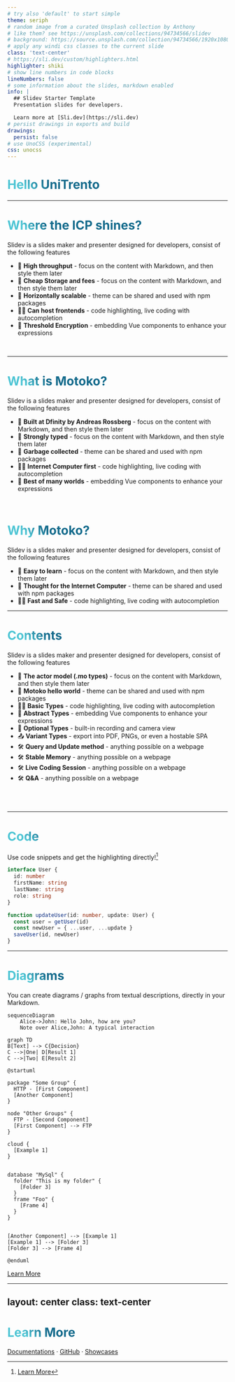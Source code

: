 ```yaml
---
# try also 'default' to start simple
theme: seriph
# random image from a curated Unsplash collection by Anthony
# like them? see https://unsplash.com/collections/94734566/slidev
# background: https://source.unsplash.com/collection/94734566/1920x1080
# apply any windi css classes to the current slide
class: 'text-center'
# https://sli.dev/custom/highlighters.html
highlighter: shiki
# show line numbers in code blocks
lineNumbers: false
# some information about the slides, markdown enabled
info: |
  ## Slidev Starter Template
  Presentation slides for developers.

  Learn more at [Sli.dev](https://sli.dev)
# persist drawings in exports and build
drawings:
  persist: false
# use UnoCSS (experimental)
css: unocss
---
```


# Hello UniTrento

<!-- 
<div class="pt-12">
  <span @click="$slidev.nav.next" class="px-2 py-1 rounded cursor-pointer" hover="bg-white bg-opacity-10">
    Press Space for next page <carbon:arrow-right class="inline"/>
  </span>
</div> -->

<!--
The last comment block of each slide will be treated as slide notes. It will be visible and editable in Presenter Mode along with the slide. [Read more in the docs](https://sli.dev/guide/syntax.html#notes)
-->

---

# Where the ICP shines?

Slidev is a slides maker and presenter designed for developers, consist of the following features

- 📝 **High throughput** - focus on the content with Markdown, and then style them later
- 📝 **Cheap Storage and fees** - focus on the content with Markdown, and then style them later
- 🎨 **Horizontally scalable** - theme can be shared and used with npm packages
- 🧑‍💻 **Can host frontends** - code highlighting, live coding with autocompletion
- 🤹 **Threshold Encryption** - embedding Vue components to enhance your expressions

<br>

<style>
h1 {
  background-color: #2B90B6;
  background-image: linear-gradient(45deg, #4EC5D4 10%, #146b8c 20%);
  background-size: 100%;
  -webkit-background-clip: text;
  -moz-background-clip: text;
  -webkit-text-fill-color: transparent;
  -moz-text-fill-color: transparent;
}
</style>


---

# What is Motoko?

Slidev is a slides maker and presenter designed for developers, consist of the following features

- 📝 **Built at Dfinity by Andreas Rossberg** - focus on the content with Markdown, and then style them later
- 📝 **Strongly typed** - focus on the content with Markdown, and then style them later
- 🎨 **Garbage collected** - theme can be shared and used with npm packages
- 🧑‍💻 **Internet Computer first** - code highlighting, live coding with autocompletion
- 🤹 **Best of many worlds** - embedding Vue components to enhance your expressions

<br>

# Why Motoko?

Slidev is a slides maker and presenter designed for developers, consist of the following features

- 📝 **Easy to learn** - focus on the content with Markdown, and then style them later
- 🎨 **Thought for the Internet Computer** - theme can be shared and used with npm packages
- 🧑‍💻 **Fast and Safe** - code highlighting, live coding with autocompletion


<!--
You can have `style` tag in markdown to override the style for the current page.
Learn more: https://sli.dev/guide/syntax#embedded-styles
-->

<style>
h1 {
  background-color: #2B90B6;
  background-image: linear-gradient(45deg, #4EC5D4 10%, #146b8c 20%);
  background-size: 100%;
  -webkit-background-clip: text;
  -moz-background-clip: text;
  -webkit-text-fill-color: transparent;
  -moz-text-fill-color: transparent;
}
</style>

---

# Contents

Slidev is a slides maker and presenter designed for developers, consist of the following features

- 📝 **The actor model (.mo types)** - focus on the content with Markdown, and then style them later
- 🎨 **Motoko hello world** - theme can be shared and used with npm packages
- 🧑‍💻 **Basic Types** - code highlighting, live coding with autocompletion
- 🤹 **Abstract Types** - embedding Vue components to enhance your expressions
- 🎥 **Optional Types** - built-in recording and camera view
- 📤 **Variant Types** - export into PDF, PNGs, or even a hostable SPA
- 🛠 **Query and Update method** - anything possible on a webpage
- 🛠 **Stable Memory** - anything possible on a webpage
- 🛠 **Live Coding Session** - anything possible on a webpage
- 🛠 **Q&A** - anything possible on a webpage

<br>
<br>

<!--
You can have `style` tag in markdown to override the style for the current page.
Learn more: https://sli.dev/guide/syntax#embedded-styles
-->

<style>
h1 {
  background-color: #2B90B6;
  background-image: linear-gradient(45deg, #4EC5D4 10%, #146b8c 20%);
  background-size: 100%;
  -webkit-background-clip: text;
  -moz-background-clip: text;
  -webkit-text-fill-color: transparent;
  -moz-text-fill-color: transparent;
}
</style>

---

# Code

Use code snippets and get the highlighting directly![^1]

```ts {all|2|1-6|9|all}
interface User {
  id: number
  firstName: string
  lastName: string
  role: string
}

function updateUser(id: number, update: User) {
  const user = getUser(id)
  const newUser = { ...user, ...update }
  saveUser(id, newUser)
}
```

<arrow v-click="3" x1="400" y1="420" x2="230" y2="330" color="#564" width="3" arrowSize="1" />

[^1]: [Learn More](https://sli.dev/guide/syntax.html#line-highlighting)

<style>
.footnotes-sep {
  @apply mt-20 opacity-10;
}
.footnotes {
  @apply text-sm opacity-75;
}
.footnote-backref {
  display: none;
}
</style>

---

# Diagrams

You can create diagrams / graphs from textual descriptions, directly in your Markdown.

<div class="grid grid-cols-3 gap-10 pt-4 -mb-6">

```mermaid {scale: 0.5}
sequenceDiagram
    Alice->John: Hello John, how are you?
    Note over Alice,John: A typical interaction
```

```mermaid {theme: 'neutral', scale: 0.8}
graph TD
B[Text] --> C{Decision}
C -->|One| D[Result 1]
C -->|Two| E[Result 2]
```

```plantuml {scale: 0.7}
@startuml

package "Some Group" {
  HTTP - [First Component]
  [Another Component]
}

node "Other Groups" {
  FTP - [Second Component]
  [First Component] --> FTP
}

cloud {
  [Example 1]
}


database "MySql" {
  folder "This is my folder" {
    [Folder 3]
  }
  frame "Foo" {
    [Frame 4]
  }
}


[Another Component] --> [Example 1]
[Example 1] --> [Folder 3]
[Folder 3] --> [Frame 4]

@enduml
```

</div>

[Learn More](https://sli.dev/guide/syntax.html#diagrams)


---
layout: center
class: text-center
---

# Learn More

[Documentations](https://sli.dev) · [GitHub](https://github.com/slidevjs/slidev) · [Showcases](https://sli.dev/showcases.html)
